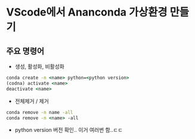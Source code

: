 # VScode에서 Ananconda 가상환경 만들기
## 주요 명령어
- 생성, 활성화, 비활성화
```cmd
conda create -n <name> python=<python version>
(codna) activate <name>
deactivate <name>
```

- 전체제거 / <name>제거
```cmd
conda remove -n name -all
conda remove -n <name> -all
```

- python version 버전 확인.. 이거 여러번 함..ㄷㄷ 